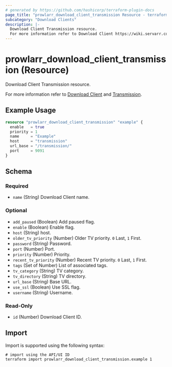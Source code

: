 ```yaml
---
# generated by https://github.com/hashicorp/terraform-plugin-docs
page_title: "prowlarr_download_client_transmission Resource - terraform-provider-prowlarr"
subcategory: "Download Clients"
description: |-
  Download Client Transmission resource.
  For more information refer to Download Client https://wiki.servarr.com/prowlarr/settings#download-clients and Transmission https://wiki.servarr.com/prowlarr/supported#transmission.
---
```


# prowlarr_download_client_transmission (Resource)

<!-- subcategory:Download Clients -->Download Client Transmission resource.
For more information refer to [Download Client](https://wiki.servarr.com/prowlarr/settings#download-clients) and [Transmission](https://wiki.servarr.com/prowlarr/supported#transmission).

## Example Usage

```terraform
resource "prowlarr_download_client_transmission" "example" {
  enable   = true
  priority = 1
  name     = "Example"
  host     = "transmission"
  url_base = "/transmission/"
  port     = 9091
}
```

<!-- schema generated by tfplugindocs -->
## Schema

### Required

- `name` (String) Download Client name.

### Optional

- `add_paused` (Boolean) Add paused flag.
- `enable` (Boolean) Enable flag.
- `host` (String) host.
- `older_tv_priority` (Number) Older TV priority. `0` Last, `1` First.
- `password` (String) Password.
- `port` (Number) Port.
- `priority` (Number) Priority.
- `recent_tv_priority` (Number) Recent TV priority. `0` Last, `1` First.
- `tags` (Set of Number) List of associated tags.
- `tv_category` (String) TV category.
- `tv_directory` (String) TV directory.
- `url_base` (String) Base URL.
- `use_ssl` (Boolean) Use SSL flag.
- `username` (String) Username.

### Read-Only

- `id` (Number) Download Client ID.

## Import

Import is supported using the following syntax:

```shell
# import using the API/UI ID
terraform import prowlarr_download_client_transmission.example 1
```
